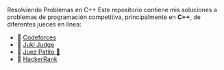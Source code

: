 Resolviendo Problemas en C++
Este repositorio contiene mis soluciones a problemas de programación competitiva, principalmente en **C++**, de diferentes jueces en línea:
- 🔹 [Codeforces](https://codeforces.com/)  
- 🔹 [Juki Judge](https://judge.juki.app/)  
- 🔹 [Juez Patito 🦆](https://jv.umsa.bo/)
- 🔹 [HackerRank](https://www.hackerrank.com/)  
